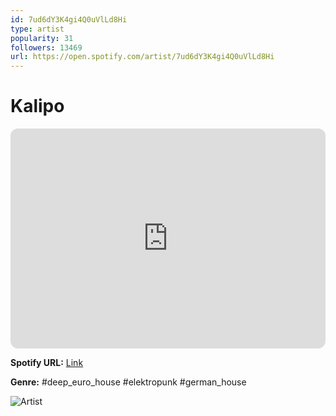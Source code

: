```yaml
---
id: 7ud6dY3K4gi4Q0uVlLd8Hi
type: artist
popularity: 31
followers: 13469
url: https://open.spotify.com/artist/7ud6dY3K4gi4Q0uVlLd8Hi
---
```

# Kalipo

<iframe style="border-radius:12px" src="https://open.spotify.com/embed/artist/7ud6dY3K4gi4Q0uVlLd8Hi" width="100%" height="352" frameBorder="0" allowfullscreen="" allow="autoplay; clipboard-write; encrypted-media; fullscreen; picture-in-picture" loading="lazy"></iframe>

**Spotify URL:** [Link](https://open.spotify.com/artist/7ud6dY3K4gi4Q0uVlLd8Hi)

**Genre:**  #deep_euro_house #elektropunk #german_house

![Artist](https://i.scdn.co/image/ab6761610000e5eb802e0fe3120861bd8e8b99b2)
